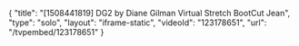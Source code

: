 {
    "title": "[1508441819] DG2 by Diane Gilman Virtual Stretch BootCut Jean",
    "type": "solo",
    "layout": "iframe-static",
    "videoId": "123178651",
    "url": "\/tvpembed\/123178651"
}